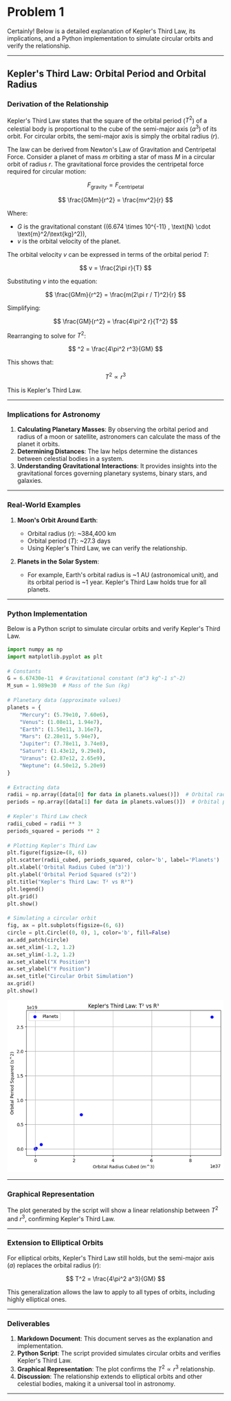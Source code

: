 # Problem 1

Certainly! Below is a detailed explanation of Kepler's Third Law, its implications, and a Python implementation to simulate circular orbits and verify the relationship.

---

## **Kepler's Third Law: Orbital Period and Orbital Radius**

### **Derivation of the Relationship**
Kepler's Third Law states that the square of the orbital period ($T^2$) of a celestial body is proportional to the cube of the semi-major axis ($a^3$) of its orbit. For circular orbits, the semi-major axis is simply the orbital radius ($r$).

The law can be derived from Newton's Law of Gravitation and Centripetal Force. Consider a planet of mass $m$ orbiting a star of mass $M$ in a circular orbit of radius $r$. The gravitational force provides the centripetal force required for circular motion:

$$
    F_{\text{gravity}} = F_{\text{centripetal}}
$$

$$
    \frac{GMm}{r^2} = \frac{mv^2}{r}
$$

Where:
- $G$ is the gravitational constant (\(6.674 \times 10^{-11} \, \text{N} \cdot \text{m}^2/\text{kg}^2\)),
- $v$ is the orbital velocity of the planet.

The orbital velocity $v$ can be expressed in terms of the orbital period $T$:

$$
    v = \frac{2\pi r}{T}
$$

Substituting $v$ into the equation:

$$
    \frac{GMm}{r^2} = \frac{m(2\pi r / T)^2}{r}
$$

Simplifying:

$$
    \frac{GM}{r^2} = \frac{4\pi^2 r}{T^2}
$$

Rearranging to solve for $T^2$:

$$
    ^2 = \frac{4\pi^2 r^3}{GM}
$$

This shows that:

$$
    T^2 \propto r^3
$$

This is Kepler's Third Law.

---

### **Implications for Astronomy**
1. **Calculating Planetary Masses**: By observing the orbital period and radius of a moon or satellite, astronomers can calculate the mass of the planet it orbits.
2. **Determining Distances**: The law helps determine the distances between celestial bodies in a system.
3. **Understanding Gravitational Interactions**: It provides insights into the gravitational forces governing planetary systems, binary stars, and galaxies.

---

### **Real-World Examples**
1. **Moon's Orbit Around Earth**:
   - Orbital radius ($r$): ~384,400 km
   - Orbital period ($T$): ~27.3 days
   - Using Kepler's Third Law, we can verify the relationship.

2. **Planets in the Solar System**:
   - For example, Earth's orbital radius is ~1 AU (astronomical unit), and its orbital period is ~1 year. Kepler's Third Law holds true for all planets.

---

### **Python Implementation**
Below is a Python script to simulate circular orbits and verify Kepler's Third Law.

```python
import numpy as np
import matplotlib.pyplot as plt

# Constants
G = 6.67430e-11  # Gravitational constant (m^3 kg^-1 s^-2)
M_sun = 1.989e30  # Mass of the Sun (kg)

# Planetary data (approximate values)
planets = {
    "Mercury": (5.79e10, 7.60e6),
    "Venus": (1.08e11, 1.94e7),
    "Earth": (1.50e11, 3.16e7),
    "Mars": (2.28e11, 5.94e7),
    "Jupiter": (7.78e11, 3.74e8),
    "Saturn": (1.43e12, 9.29e8),
    "Uranus": (2.87e12, 2.65e9),
    "Neptune": (4.50e12, 5.20e9)
}

# Extracting data
radii = np.array([data[0] for data in planets.values()])  # Orbital radius in meters
periods = np.array([data[1] for data in planets.values()])  # Orbital period in seconds

# Kepler's Third Law check
radii_cubed = radii ** 3
periods_squared = periods ** 2

# Plotting Kepler's Third Law
plt.figure(figsize=(8, 6))
plt.scatter(radii_cubed, periods_squared, color='b', label='Planets')
plt.xlabel('Orbital Radius Cubed (m^3)')
plt.ylabel('Orbital Period Squared (s^2)')
plt.title("Kepler's Third Law: T² vs R³")
plt.legend()
plt.grid()
plt.show()

# Simulating a circular orbit
fig, ax = plt.subplots(figsize=(6, 6))
circle = plt.Circle((0, 0), 1, color='b', fill=False)
ax.add_patch(circle)
ax.set_xlim(-1.2, 1.2)
ax.set_ylim(-1.2, 1.2)
ax.set_xlabel("X Position")
ax.set_ylabel("Y Position")
ax.set_title("Circular Orbit Simulation")
ax.grid()
plt.show()

```
![alt text](image-3.png)

---

### **Graphical Representation**
The plot generated by the script will show a linear relationship between $T^2$ and $r^3$, confirming Kepler's Third Law.

---

### **Extension to Elliptical Orbits**
For elliptical orbits, Kepler's Third Law still holds, but the semi-major axis ($a$) replaces the orbital radius ($r$):

$$
    T^2 = \frac{4\pi^2 a^3}{GM}
$$

This generalization allows the law to apply to all types of orbits, including highly elliptical ones.

---

### **Deliverables**
1. **Markdown Document**: This document serves as the explanation and implementation.
2. **Python Script**: The script provided simulates circular orbits and verifies Kepler's Third Law.
3. **Graphical Representation**: The plot confirms the $T^2 \propto r^3$ relationship.
4. **Discussion**: The relationship extends to elliptical orbits and other celestial bodies, making it a universal tool in astronomy.

---